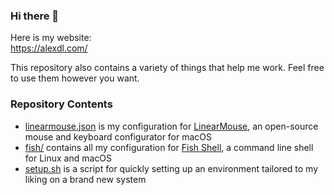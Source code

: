### Hi there 👋

Here is my website: \
https://alexdl.com/

This repository also contains a variety of things that help me work.
Feel free to use them however you want.

### Repository Contents
- [linearmouse.json](linearmouse.json) is my configuration for [LinearMouse](https://linearmouse.app/), an open-source mouse and keyboard configurator for macOS
- [fish/](fish/) contains all my configuration for [Fish Shell](https://fishshell.com/), a command line shell for Linux and macOS
- [setup.sh](setup.sh) is a script for quickly setting up an environment tailored to my liking on a brand new system
